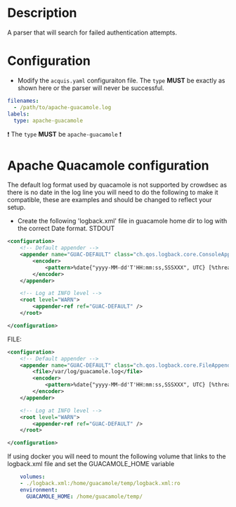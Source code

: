 # Description
A parser that will search for failed authentication attempts. 

# Configuration
- Modify the `acquis.yaml` configuraiton file. The `type` **MUST** be exactly as shown here or the parser will never be successful.

```yaml
filenames:
  - /path/to/apache-guacamole.log
labels:
  type: apache-guacamole
```
:exclamation: The `type` **MUST** be `apache-guacamole` :exclamation:

# Apache Quacamole configuration

The default log format used by quacamole is not supported by crowdsec as there is no date in the log line you will need to do the following to make it compatible, these are examples and should be changed to reflect your setup.

- Create the following 'logback.xml' file in guacamole home dir to log with the correct Date format.
STDOUT
```xml
<configuration>
    <!-- Default appender -->
    <appender name="GUAC-DEFAULT" class="ch.qos.logback.core.ConsoleAppender">
        <encoder>
            <pattern>%date{"yyyy-MM-dd'T'HH:mm:ss,SSSXXX", UTC} [%thread] %-5level %logger{36} - %msg%n</pattern>
        </encoder>
    </appender>

    <!-- Log at INFO level -->
    <root level="WARN">
        <appender-ref ref="GUAC-DEFAULT" />
    </root>

</configuration>
```

FILE:
```xml
<configuration>
    <!-- Default appender -->
    <appender name="GUAC-DEFAULT" class="ch.qos.logback.core.FileAppender">
        <file>/var/log/guacamole.log</file>
        <encoder>
            <pattern>%date{"yyyy-MM-dd'T'HH:mm:ss,SSSXXX", UTC} [%thread] %-5level %logger{36} - %msg%n</pattern>
        </encoder>
    </appender>

    <!-- Log at INFO level -->
    <root level="WARN">
        <appender-ref ref="GUAC-DEFAULT" />
    </root>

</configuration>
```

If using docker you will need to mount the following volume that links to the logback.xml file and set the GUACAMOLE_HOME variable
```yaml
    volumes:
    - ./logback.xml:/home/guacamole/temp/logback.xml:ro
    environment:
      GUACAMOLE_HOME: /home/guacamole/temp/
```
